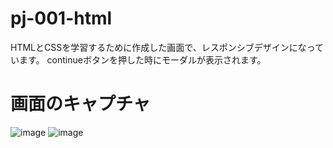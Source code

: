 # pj-001-html
HTMLとCSSを学習するために作成した画面で、レスポンシブデザインになっています。
continueボタンを押した時にモーダルが表示されます。

# 画面のキャプチャ
![image](https://user-images.githubusercontent.com/64944011/99471844-c7d85000-298a-11eb-9ffb-d035b98e9c1d.png)
![image](https://user-images.githubusercontent.com/64944011/99471882-dc1c4d00-298a-11eb-821e-98f83c62440b.png)

